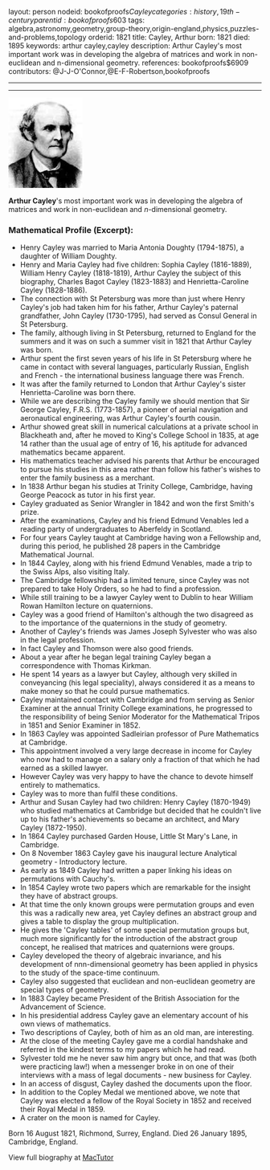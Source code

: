 layout: person
nodeid: bookofproofs$Cayley
categories: history,19th-century
parentid: bookofproofs$603
tags: algebra,astronomy,geometry,group-theory,origin-england,physics,puzzles-and-problems,topology
orderid: 1821
title: Cayley, Arthur
born: 1821
died: 1895
keywords: arthur cayley,cayley
description: Arthur Cayley's most important work was in developing the algebra of matrices and work in non-euclidean and n-dimensional geometry.
references: bookofproofs$6909
contributors: @J-J-O'Connor,@E-F-Robertson,bookofproofs

---



---

![Cayley.jpg](https://github.com/bookofproofs/bookofproofs.github.io/blob/main/_sources/_assets/images/portraits/Cayley.jpg?raw=true)

**Arthur Cayley**'s most important work was in developing the algebra of matrices and work in non-euclidean and _n_-dimensional geometry.

### Mathematical Profile (Excerpt):
* Henry Cayley was married to Maria Antonia Doughty (1794-1875), a daughter of William Doughty.
* Henry and Maria Cayley had five children: Sophia Cayley (1816-1889), William Henry Cayley (1818-1819), Arthur Cayley the subject of this biography, Charles Bagot Cayley (1823-1883) and Henrietta-Caroline Cayley (1828-1886).
* The connection with St Petersburg was more than just where Henry Cayley's job had taken him for his father, Arthur Cayley's paternal grandfather, John Cayley (1730-1795), had served as Consul General in St Petersburg.
* The family, although living in St Petersburg, returned to England for the summers and it was on such a summer visit in 1821 that Arthur Cayley was born.
* Arthur spent the first seven years of his life in St Petersburg where he came in contact with several languages, particularly Russian, English and French - the international business language there was French.
* It was after the family returned to London that Arthur Cayley's sister Henrietta-Caroline was born there.
* While we are describing the Cayley family we should mention that Sir George Cayley, F.R.S. (1773-1857), a pioneer of aerial navigation and aeronautical engineering, was Arthur Cayley's fourth cousin.
* Arthur showed great skill in numerical calculations at a private school in Blackheath and, after he moved to King's College School in 1835, at age 14 rather than the usual age of entry of 16, his aptitude for advanced mathematics became apparent.
* His mathematics teacher advised his parents that Arthur be encouraged to pursue his studies in this area rather than follow his father's wishes to enter the family business as a merchant.
* In 1838 Arthur began his studies at Trinity College, Cambridge, having George Peacock as tutor in his first year.
* Cayley graduated as Senior Wrangler in 1842 and won the first Smith's prize.
* After the examinations, Cayley and his friend Edmund Venables led a reading party of undergraduates to Aberfeldy in Scotland.
* For four years Cayley taught at Cambridge having won a Fellowship and, during this period, he published 28 papers in the Cambridge Mathematical Journal.
* In 1844 Cayley, along with his friend Edmund Venables, made a trip to the Swiss Alps, also visiting Italy.
* The Cambridge fellowship had a limited tenure, since Cayley was not prepared to take Holy Orders, so he had to find a profession.
* While still training to be a lawyer Cayley went to Dublin to hear William Rowan Hamilton lecture on quaternions.
* Cayley was a good friend of Hamilton's although the two disagreed as to the importance of the quaternions in the study of geometry.
* Another of Cayley's friends was James Joseph Sylvester who was also in the legal profession.
* In fact Cayley and Thomson were also good friends.
* About a year after he began legal training Cayley began a correspondence with Thomas Kirkman.
* He spent 14 years as a lawyer but Cayley, although very skilled in conveyancing (his legal speciality), always considered it as a means to make money so that he could pursue mathematics.
* Cayley maintained contact with Cambridge and from serving as Senior Examiner at the annual Trinity College examinations, he progressed to the responsibility of being Senior Moderator for the Mathematical Tripos in 1851 and Senior Examiner in 1852.
* In 1863 Cayley was appointed Sadleirian professor of Pure Mathematics at Cambridge.
* This appointment involved a very large decrease in income for Cayley who now had to manage on a salary only a fraction of that which he had earned as a skilled lawyer.
* However Cayley was very happy to have the chance to devote himself entirely to mathematics.
* Cayley was to more than fulfil these conditions.
* Arthur and Susan Cayley had two children: Henry Cayley (1870-1949) who studied mathematics at Cambridge but decided that he couldn't live up to his father's achievements so became an architect, and Mary Cayley (1872-1950).
* In 1864 Cayley purchased Garden House, Little St Mary's Lane, in Cambridge.
* On 8 November 1863 Cayley gave his inaugural lecture Analytical geometry - Introductory lecture.
* As early as 1849 Cayley had written a paper linking his ideas on permutations with Cauchy's.
* In 1854 Cayley wrote two papers which are remarkable for the insight they have of abstract groups.
* At that time the only known groups were permutation groups and even this was a radically new area, yet Cayley defines an abstract group and gives a table to display the group multiplication.
* He gives the 'Cayley tables' of some special permutation groups but, much more significantly for the introduction of the abstract group concept, he realised that matrices and quaternions were groups.
* Cayley developed the theory of algebraic invariance, and his development of nnn-dimensional geometry has been applied in physics to the study of the space-time continuum.
* Cayley also suggested that euclidean and non-euclidean geometry are special types of geometry.
* In 1883 Cayley became President of the British Association for the Advancement of Science.
* In his presidential address Cayley gave an elementary account of his own views of mathematics.
* Two descriptions of Cayley, both of him as an old man, are interesting.
* At the close of the meeting Cayley gave me a cordial handshake and referred in the kindest terms to my papers which he had read.
* Sylvester told me he never saw him angry but once, and that was (both were practicing law!) when a messenger broke in on one of their interviews with a mass of legal documents - new business for Cayley.
* In an access of disgust, Cayley dashed the documents upon the floor.
* In addition to the Copley Medal we mentioned above, we note that Cayley was elected a fellow of the Royal Society in 1852 and received their Royal Medal in 1859.
* A crater on the moon is named for Cayley.

Born 16 August 1821, Richmond, Surrey, England. Died 26 January 1895, Cambridge, England.

View full biography at [MacTutor](https://mathshistory.st-andrews.ac.uk/Biographies/Cayley/)
